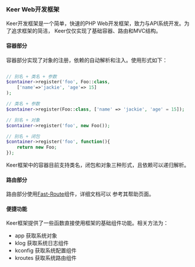 ### Keer Web开发框架
Keer开发框架是一个简单，快速的PHP Web开发框架，致力与API系统开发。为了追求框架的简洁，
Keer仅仅实现了基础容器、路由和MVC结构。

#### 容器部分
容器部分实现了对象的注册，依赖的自动解析和注入。使用形式如下：

```php 

// 别名 + 类名 + 参数
$container->register('foo', Foo::class, 
    ['name'=>'jackie', 'age'=> 15]
);

// 类名 + 参数
$container->register(Foo::class, ['name' => 'jackie', 'age' = 15]);

// 别名 + 对象
$container->register('foo', new Foo());

// 别名 + 闭包
$container->register('foo', function(){
    return new Foo;
});

```

Keer框架中的容器目前支持类名，闭包和对象三种形式，且依赖可以递归解析。

#### 路由部分
路由部分使用[Fast-Route](https://github.com/nikic/FastRoute)组件，详细文档可以
参考其帮助页面。

#### 便捷功能
Keer框架提供了一些函数直接使用框架的基础组件功能。相关方法为：

- app 获取系统对象
- klog 获取系统日志组件
- kconfig 获取系统配置组件
- kroutes 获取系统路由组件
